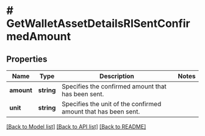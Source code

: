 # # GetWalletAssetDetailsRISentConfirmedAmount

## Properties

Name | Type | Description | Notes
------------ | ------------- | ------------- | -------------
**amount** | **string** | Specifies the confirmed amount that has been sent. |
**unit** | **string** | Specifies the unit of the confirmed amount that has been sent. |

[[Back to Model list]](../../README.md#models) [[Back to API list]](../../README.md#endpoints) [[Back to README]](../../README.md)
